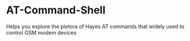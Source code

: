 # AT-Command-Shell
Helps you explore the pletora of Hayes AT commands that widely used to control GSM modem devices
